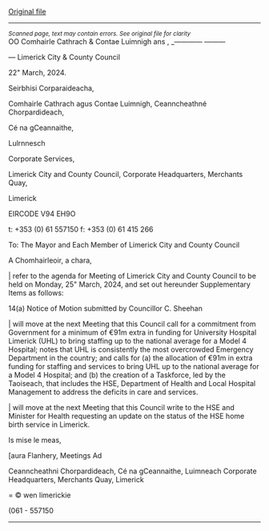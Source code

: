[Original file](https://www.limerick.ie/sites/default/files/media/documents/2024-03/00-i-supplementary-agenda-council-meeting-25.03.2024.pdf)

---
*<small>Scanned page, text may contain errors. See original file for clarity</small>*  
OO Comhairle Cathrach
& Contae Luimnigh
ans , _————  ———

— Limerick City
& County Council

22" March, 2024.

Seirbhisi Corparaideacha,

Comhairle Cathrach agus Contae Luimnigh,
Ceanncheathné Chorpardideach,

Cé na gCeannaithe,

Lulrnnesch

Corporate Services,

Limerick City and County Council,
Corporate Headquarters,
Merchants Quay,

Limerick

EIRCODE V94 EH9O

t: +353 (0) 61 557150
f: +353 (0) 61 415 266

To: The Mayor and Each Member of Limerick City and County Council

A Chomhairleoir, a chara,

| refer to the agenda for Meeting of Limerick City and County Council to be held on Monday,
25" March, 2024, and set out hereunder Supplementary Items as follows:

14(a) Notice of Motion submitted by Councillor C. Sheehan

| will move at the next Meeting that this Council call for a commitment from
Government for a minimum of €91m extra in funding for University Hospital Limerick
(UHL) to bring staffing up to the national average for a Model 4 Hospital; notes that
UHL is consistently the most overcrowded Emergency Department in the country; and
calls for (a) the allocation of €91m in extra funding for staffing and services to bring
UHL up to the national average for a Model 4 Hospital; and (b) the creation of a
Taskforce, led by the Taoiseach, that includes the HSE, Department of Health and Local
Hospital Management to address the deficits in care and services.

| will move at the next Meeting that this Council write to the HSE and Minister for
Health requesting an update on the status of the HSE home birth service in Limerick.

Is mise le meas,

[aura Flanhery,
Meetings Ad

Ceanncheathni Chorpardideach, Cé na gCeannaithe, Luimneach
Corporate Headquarters, Merchants Quay, Limerick

=
© wen limerickie

(061 - 557150


---
